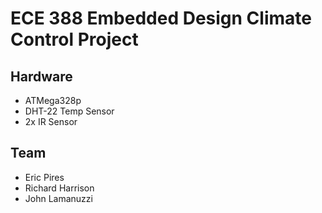 # ECE 388 Embedded Design Climate Control Project
## Hardware
* ATMega328p
* DHT-22 Temp Sensor
* 2x IR Sensor
## Team
* Eric Pires
* Richard Harrison
* John Lamanuzzi
